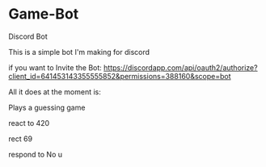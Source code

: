 # Game-Bot
Discord Bot

This is a simple bot I'm making for discord

if you want to Invite the Bot: https://discordapp.com/api/oauth2/authorize?client_id=641453143355555852&permissions=388160&scope=bot


All it does at the moment is:

Plays a guessing game

react to 420 

rect 69 

respond to No u
